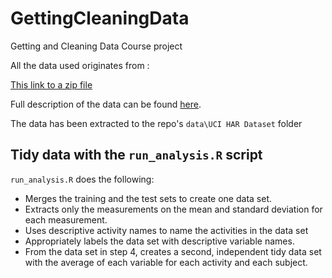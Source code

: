 # GettingCleaningData
Getting and Cleaning Data Course project


All the data used originates from : 

[This link to a zip file](https://d396qusza40orc.cloudfront.net/getdata%2Fprojectfiles%2FUCI%20HAR%20Dataset.zip)

Full description of the data can be found [here](http://archive.ics.uci.edu/ml/datasets/Human+Activity+Recognition+Using+Smartphones).

The data has been extracted to the repo's `data\UCI HAR Dataset` folder


## Tidy data with the `run_analysis.R` script

`run_analysis.R` does the following:

- Merges the training and the test sets to create one data set.
- Extracts only the measurements on the mean and standard deviation for each measurement.
- Uses descriptive activity names to name the activities in the data set
- Appropriately labels the data set with descriptive variable names.
- From the data set in step 4, creates a second, independent tidy data set with the average of each variable for each activity and each subject.
